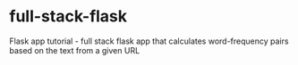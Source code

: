 # full-stack-flask
Flask app tutorial - full stack flask app that calculates word-frequency pairs based on the text from a given URL
